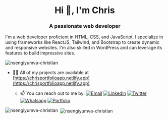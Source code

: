 
<h1 align="center">Hi 👋, I'm Chris</h1>
<h3 align="center">A passionate web developer</h3>
<p> I'm a web developer proficient in HTML, CSS, and JavaScript. I specialize in using frameworks like ReactJS, Tailwind, and Bootstrap to create dynamic and responsive websites. I'm also skilled in WordPress and can leverage its features to build impressive sites. </p>

<p align="left"> <img src="https://komarev.com/ghpvc/?username=nsengiyumva-christian&label=Profile%20views&color=0e75b6&style=flat" alt="nsengiyumva-christian" /> </p>





- 👨‍💻 All of my projects are available at [https://chrisportfolioapp.netlify.app](https://chrisportfolioapp.netlify.app)

  - 📫 You can reach out to me by: 
[![Email](https://img.shields.io/badge/--gmail?label=Gmail&logo=Gmail&style=social)](mailto:cristiannsengi@gmail.com)
[![LinkedIn](https://img.shields.io/badge/--linkedin?label=LinkedIn&logo=LinkedIn&style=social)](https://www.linkedin.com/in/nsengiyumva-christian-b9947a233/)
[![Twitter](https://img.shields.io/badge/--twitter?label=Twitter&logo=Twitter&style=social)](https://twitter.com/NSENGIYUMVAChr9)
[![Whatsapp](https://img.shields.io/badge/--whatsapp?label=Whatsapp&logo=whatsapp&style=social)](https://api.whatsapp.com/send?phone=+250786457338&text=Hello%20Chris!%20%F0%9F%91%8B%F0%9F%8F%BB)
[![Portfolio](https://img.shields.io/badge/--globe?label=Portfolio&logo=Portfolio&style=social)](https://chrisportfolioapp.netlify.app/)




</p>


<p><img align="left" src="https://github-readme-stats.vercel.app/api/top-langs?username=nsengiyumva-christian&show_icons=true&locale=en&layout=compact" alt="nsengiyumva-christian" /></p>

<p>&nbsp;<img align="center" src="https://github-readme-stats.vercel.app/api?username=nsengiyumva-christian&show_icons=true&locale=en" alt="nsengiyumva-christian" /></p>

